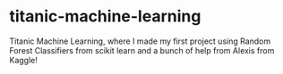 # titanic-machine-learning
Titanic Machine Learning, where I made my first project using Random Forest Classifiers from scikit learn and a bunch of help from Alexis from Kaggle!
